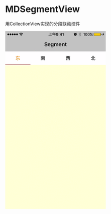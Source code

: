 # MDSegmentView
用CollectionView实现的分段联动控件

![sss](https://github.com/madaoCN/MDSegmentView/blob/master/screenshot.gif)
